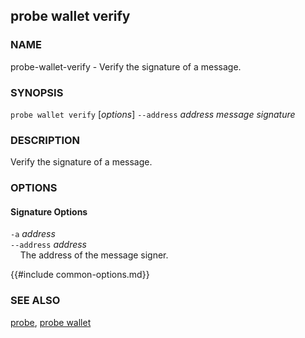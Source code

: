 ## probe wallet verify

### NAME

probe-wallet-verify - Verify the signature of a message.

### SYNOPSIS

``probe wallet verify`` [*options*] `--address` *address* *message* *signature*

### DESCRIPTION

Verify the signature of a message.

### OPTIONS

#### Signature Options

`-a` *address*  
`--address` *address*  
&nbsp;&nbsp;&nbsp;&nbsp;The address of the message signer.

{{#include common-options.md}}

### SEE ALSO

[probe](./probe.md), [probe wallet](./probe-wallet.md)
